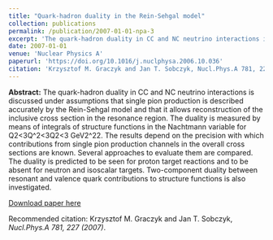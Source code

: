 ```yaml
---
title: "Quark-hadron duality in the Rein-Sehgal model"
collection: publications
permalink: /publication/2007-01-01-npa-3
excerpt: 'The quark-hadron duality in CC and NC neutrino interactions is discussed under assumptions that single pion production is described accurately by the Rein-Sehgal model and that it allows reconstruction of the inclusive cross section in the resonance region. The duality is measured by means of integrals of structure functions in the Nachtmann variable for Q2<3Q^2<3Q2<3 GeV2^22. The results depend on the precision with which contributions from single pion production channels in the overall cross sections are known. Several approaches to evaluate them are compared. The duality is predicted to be seen for proton target reactions and to be absent for neutron and isoscalar targets. Two-component duality between resonant and valence quark contributions to structure functions is also investigated.'
date: 2007-01-01
venue: 'Nuclear Physics A'
paperurl: 'https://doi.org/10.1016/j.nuclphysa.2006.10.036'
citation: 'Krzysztof M. Graczyk and Jan T. Sobczyk, Nucl.Phys.A 781, 227 (2007)'
---
```

__Abstract:__ The quark-hadron duality in CC and NC neutrino interactions is discussed under assumptions that single pion production is described accurately by the Rein-Sehgal model and that it allows reconstruction of the inclusive cross section in the resonance region. The duality is measured by means of integrals of structure functions in the Nachtmann variable for Q2<3Q^2<3Q2<3 GeV2^22. The results depend on the precision with which contributions from single pion production channels in the overall cross sections are known. Several approaches to evaluate them are compared. The duality is predicted to be seen for proton target reactions and to be absent for neutron and isoscalar targets. Two-component duality between resonant and valence quark contributions to structure functions is also investigated. 

[Download paper here](https://doi.org/10.1016/j.nuclphysa.2006.10.036)

Recommended citation: Krzysztof M. Graczyk and Jan T. Sobczyk, <i>Nucl.Phys.A 781, 227 (2007)</i>.

